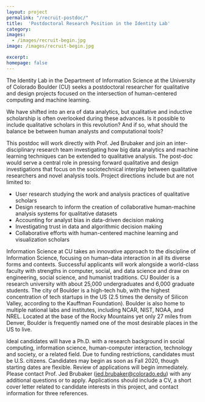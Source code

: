 ```yaml
---
layout: project
permalink: "/recruit-postdoc/"
title:  'Postdoctoral Research Position in the Identity Lab'
category:
images:
  - /images/recruit-begin.jpg
image: /images/recruit-begin.jpg

excerpt:
homepage: false
---
```


The Identity Lab in the Department of Information Science at the University of Colorado Boulder (CU) seeks a postdoctoral researcher for qualitative and design projects focused on the intersection of human-centered computing and machine learning.

We have shifted into an era of data analytics, but qualitative and inductive scholarship is often overlooked during these advances. Is it possible to include qualitative scholars in this revolution? And if so, what should the balance be between human analysts and computational tools?

This postdoc will work directly with Prof. Jed Brubaker and join an inter-disciplinary research team investigating how big data analytics and machine learning techniques can be extended to qualitative analysis. The post-doc would serve a central role in pressing forward qualitative and design investigations that focus on the sociotechnical interplay between qualitative researchers and novel analysis tools. Project directions include but are not limited to:

* User research studying the work and analysis practices of qualitative scholars
* Design research to inform the creation of collaborative human-machine analysis systems for qualitative datasets
* Accounting for analyst bias in data-driven decision making
* Investigating trust in data and algorithmic decision making
* Collaborative efforts with human-centered machine learning and visualization scholars

Information Science at CU takes an innovative approach to the discipline of Information Science, focusing on human–data interaction in all its diverse forms and contexts. Successful applicants will work alongside a world-class faculty with strengths in computer, social, and data science and draw on engineering, social science, and humanist traditions.  CU Boulder is a research university with about 25,000 undergraduates and 6,000 graduate students. The city of Boulder is a high-tech hub, with the highest concentration of tech startups in the US (2.5 times the density of Silicon Valley, according to the Kauffman Foundation). Boulder is also home to multiple national labs and institutes, including NCAR, NIST, NOAA, and NREL. Located at the base of the Rocky Mountains yet only 27 miles from Denver, Boulder is frequently named one of the most desirable places in the US to live.

Ideal candidates will have a Ph.D. with a research background in social computing, information science, human-computer interaction, technology and society, or a related field. Due to funding restrictions, candidates must be U.S. citizens. Candidates may begin as soon as Fall 2020, though starting dates are flexible. Review of applications will begin immediately. Please contact Prof. Jed Brubaker (jed.brubaker@colorado.edu) with any additional questions or to apply. Applications should include a CV, a short cover letter related to candidate interests in this project, and contact information for three references.
